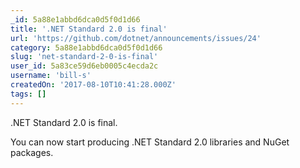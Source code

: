 ```yaml
---
_id: 5a88e1abbd6dca0d5f0d1d66
title: '.NET Standard 2.0 is final'
url: 'https://github.com/dotnet/announcements/issues/24'
category: 5a88e1abbd6dca0d5f0d1d66
slug: 'net-standard-2-0-is-final'
user_id: 5a83ce59d6eb0005c4ecda2c
username: 'bill-s'
createdOn: '2017-08-10T10:41:28.000Z'
tags: []
---
```


.NET Standard 2.0 is final.

You can now start producing .NET Standard 2.0 libraries and NuGet packages. 
